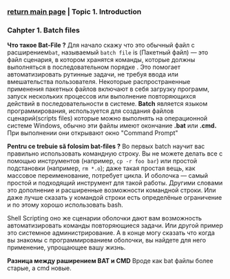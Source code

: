### [return main page](../README.md) | Topic 1. Introduction

### Cahpter 1. Batch files
**Что такое Bat-File ?**
Для начало скажу что это обычный файл с расширением`bat`, называемый `batch file` is (Пакетный файл) — это файл сценария, в котором хранятся команды, которые должны выполняться в последовательном порядке . Это помогает автоматизировать рутинные задачи, не требуя ввода или вмешательства пользователя. Некоторые распространенные применения пакетных файлов включают в себя загрузку программ, запуск нескольких процессов или выполнение повторяющихся действий в последовательности в системе. **Batch** является языком программирования, используется для создания файлов сценарий(scripts files) которые можно выполнять на операционной системе Windows, обычно эти файлы имеют окончание **.bat** или **.cmd.** При выполнении они открывают окно "Command Prompt"

**Pentru ce trebuie să folosim bat-files ?**
Во первых batch научит вас правильно использовать командную строку. Вы не можете делать все с помощью инструментов (например, `cp -r foo bar`) или простой подстановки (например, `rm *.o`); даже такая простая вещь, как массовое переименование, потребует цикла. И оболочка — самый простой и подходящий инструмент для такой работы. Другими словами это дополнение и расширенные возможности командной строки. Или даже лучше сказать у командой строки есть определёные ограничение и по этому хорошо использовать bash.

Shell Scripting оно же сценарии оболочки дают вам возможность автоматизировать команды повторяющиеся задачи. Или другой пример это системное администрирование. А в конце могу сказать что когда вы знакомы с программированием оболочки, вы найдете для него применение, упрощающее вашу жизнь.

**Разница между раширением BAT и CMD**
Вроде как bat файлы более старые, а cmd новые. 